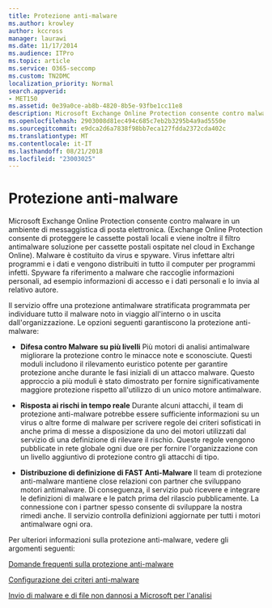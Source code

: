 ```yaml
---
title: Protezione anti-malware
ms.author: krowley
author: kccross
manager: laurawi
ms.date: 11/17/2014
ms.audience: ITPro
ms.topic: article
ms.service: O365-seccomp
ms.custom: TN2DMC
localization_priority: Normal
search.appverid:
- MET150
ms.assetid: 0e39a0ce-ab8b-4820-8b5e-93fbe1cc11e8
description: Microsoft Exchange Online Protection consente contro malware in un ambiente di messaggistica di posta elettronica. Malware è costituito da virus e spyware. Virus infettare altri programmi e i dati e vengono distribuiti in tutto il computer per programmi infetti. Spyware fa riferimento a malware che raccoglie informazioni personali, ad esempio informazioni di accesso e i dati personali e lo invia al relativo autore.
ms.openlocfilehash: 2903008d81ec494c685c7eb2b3295b4a9ad5550e
ms.sourcegitcommit: e9dca2d6a7838f98bb7eca127fdda2372cda402c
ms.translationtype: MT
ms.contentlocale: it-IT
ms.lasthandoff: 08/21/2018
ms.locfileid: "23003025"
---
```

# <a name="anti-malware-protection"></a>Protezione anti-malware

Microsoft Exchange Online Protection consente contro malware in un ambiente di messaggistica di posta elettronica. (Exchange Online Protection consente di proteggere le cassette postali locali e viene inoltre il filtro antimalware soluzione per cassette postali ospitate nel cloud in Exchange Online). Malware è costituito da virus e spyware. Virus infettare altri programmi e i dati e vengono distribuiti in tutto il computer per programmi infetti. Spyware fa riferimento a malware che raccoglie informazioni personali, ad esempio informazioni di accesso e i dati personali e lo invia al relativo autore. 
  
Il servizio offre una protezione antimalware stratificata programmata per individuare tutto il malware noto in viaggio all'interno o in uscita dall'organizzazione. Le opzioni seguenti garantiscono la protezione anti-malware:
  
- **Difesa contro Malware su più livelli** Più motori di analisi antimalware migliorare la protezione contro le minacce note e sconosciute. Questi moduli includono il rilevamento euristico potente per garantire protezione anche durante le fasi iniziali di un attacco malware. Questo approccio a più moduli è stato dimostrato per fornire significativamente maggiore protezione rispetto all'utilizzo di un unico motore antimalware. 
    
- **Risposta ai rischi in tempo reale** Durante alcuni attacchi, il team di protezione anti-malware potrebbe essere sufficiente informazioni su un virus o altre forme di malware per scrivere regole dei criteri sofisticati in anche prima di messe a disposizione da uno dei motori utilizzati dal servizio di una definizione di rilevare il rischio. Queste regole vengono pubblicate in rete globale ogni due ore per fornire l'organizzazione con un livello aggiuntivo di protezione contro gli attacchi di tipo. 
    
- **Distribuzione di definizione di FAST Anti-Malware** Il team di protezione anti-malware mantiene close relazioni con partner che sviluppano motori antimalware. Di conseguenza, il servizio può ricevere e integrare le definizioni di malware e le patch prima del rilascio pubblicamente. La connessione con i partner spesso consente di sviluppare la nostra rimedi anche. Il servizio controlla definizioni aggiornate per tutti i motori antimalware ogni ora. 
    
Per ulteriori informazioni sulla protezione anti-malware, vedere gli argomenti seguenti: 
  
[Domande frequenti sulla protezione anti-malware](anti-malware-protection-faq-eop.md)
  
[Configurazione dei criteri anti-malware](configure-anti-malware-policies.md)
  
[Invio di malware e di file non dannosi a Microsoft per l'analisi](submitting-malware-and-non-malware-to-microsoft-for-analysis.md)
  


